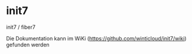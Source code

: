 # init7
init7 / fiber7

Die Dokumentation kann im WiKi (https://github.com/winticloud/init7/wiki) gefunden werden
